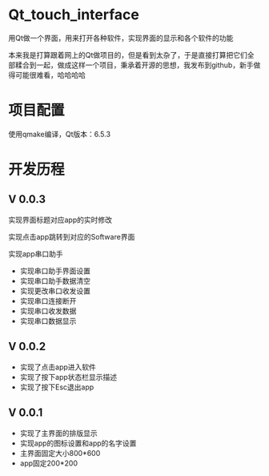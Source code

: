 # Qt_touch_interface

用Qt做一个界面，用来打开各种软件，实现界面的显示和各个软件的功能

本来我是打算跟着网上的Qt做项目的，但是看到太杂了，于是直接打算把它们全部糅合到一起，做成这样一个项目，秉承着开源的思想，我发布到github，新手做得可能很难看，哈哈哈哈


# 项目配置

使用qmake编译，Qt版本：6.5.3


# 开发历程

## V 0.0.3

实现界面标题对应app的实时修改

实现点击app跳转到对应的Software界面

实现app串口助手

+ 实现串口助手界面设置
+ 实现串口助手数据清空
+ 实现更改串口收发设置
+ 实现串口连接断开
+ 实现串口收发数据
+ 实现串口数据显示



## V 0.0.2

+ 实现了点击app进入软件
+ 实现了按下app状态栏显示描述
+ 实现了按下Esc退出app



## V 0.0.1

+ 实现了主界面的排版显示
+ 实现app的图标设置和app的名字设置
+ 主界面固定大小800*600
+ app固定200*200
